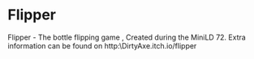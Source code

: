 # Flipper #
Flipper - The bottle flipping game , Created during the MiniLD 72.
Extra information can be found on http:\\DirtyAxe.itch.io/flipper
